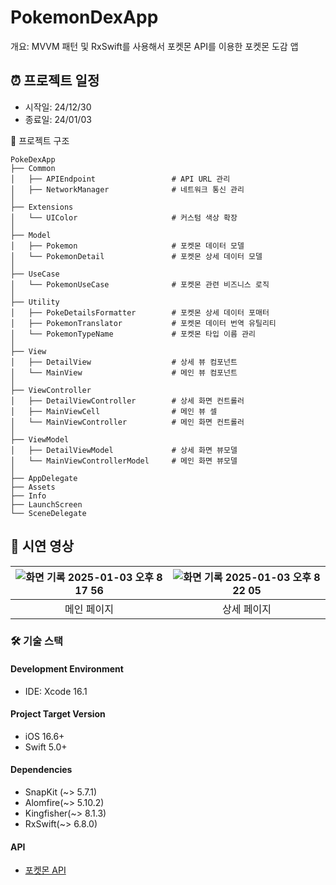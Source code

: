 # PokemonDexApp
개요: MVVM 패턴 및 RxSwift를 사용해서 포켓몬 API를 이용한 포켓몬 도감 앱

## ⏰ 프로젝트 일정
- 시작일: 24/12/30
- 종료일: 24/01/03

📁 프로젝트 구조
```
PokeDexApp
├── Common
│   ├── APIEndpoint                 # API URL 관리
│   ├── NetworkManager              # 네트워크 통신 관리
│
├── Extensions
│   └── UIColor                     # 커스텀 색상 확장
│
├── Model
│   ├── Pokemon                     # 포켓몬 데이터 모델
│   └── PokemonDetail               # 포켓몬 상세 데이터 모델
│
├── UseCase
│   └── PokemonUseCase              # 포켓몬 관련 비즈니스 로직
│
├── Utility
│   ├── PokeDetailsFormatter        # 포켓몬 상세 데이터 포매터
│   ├── PokemonTranslator           # 포켓몬 데이터 번역 유틸리티
│   └── PokemonTypeName             # 포켓몬 타입 이름 관리
│
├── View
│   ├── DetailView                  # 상세 뷰 컴포넌트
│   └── MainView                    # 메인 뷰 컴포넌트
│
├── ViewController
│   ├── DetailViewController        # 상세 화면 컨트롤러
│   ├── MainViewCell                # 메인 뷰 셀
│   └── MainViewController          # 메인 화면 컨트롤러
│
├── ViewModel
│   ├── DetailViewModel             # 상세 화면 뷰모델
│   └── MainViewControllerModel     # 메인 화면 뷰모델
│
├── AppDelegate                    
├── Assets                       
├── Info                            
├── LaunchScreen                    
└── SceneDelegate
```               
## 🎥 시연 영상
|![화면 기록 2025-01-03 오후 8 17 56](https://github.com/user-attachments/assets/79c3623b-ce54-41dc-839f-4a0d86de6500)|![화면 기록 2025-01-03 오후 8 22 05](https://github.com/user-attachments/assets/5b30d50f-07e0-404f-8dba-c3cd701310dc)|
|:---:|:---:|
|메인 페이지|상세 페이지|

### 🛠 기술 스택
#### Development Environment
- IDE: Xcode 16.1
#### Project Target Version
- iOS 16.6+
- Swift 5.0+
#### Dependencies
- SnapKit (~> 5.7.1)
- Alomfire(~> 5.10.2)
- Kingfisher(~> 8.1.3)
- RxSwift(~> 6.8.0)
#### API
- [포켓몬 API](https://pokeapi.co/ )
